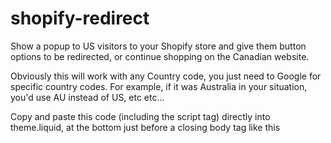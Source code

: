 # shopify-redirect
Show a popup to US visitors to your Shopify store and give them button options to be redirected, or continue shopping on the Canadian website.

Obviously this will work with any Country code, you just need to Google for specific country codes. For example, if it was Australia in your situation, you'd use AU instead of US, etc etc...

Copy and paste this code (including the script tag) directly into theme.liquid, at the bottom just before a closing body tag like this

<script>
  document.addEventListener('DOMContentLoaded', function() {
    
    function showPopup() {
      const popup = document.createElement('div');
      popup.innerHTML = `
        <div class="popup-overlay">
          <div class="popup-content">
            <img width="12000" src="{{ 'united-states.png' | asset_url }}" alt="US Flag" class="popup-flag" />
            <h1>Shopping from the USA?  Click "Redirect me" to shop from our US store.</h1>
            <button class="popup-button" onclick="window.location.href='https://www.chem-x.com/?ref=LargeCar'">Yes, redirect me</button>
            <button class="popup-button" onclick="this.parentElement.parentElement.remove()">No, stay here</button>
          </div>
        </div>
      `;
      document.body.appendChild(popup);
      
      localStorage.setItem('popupShown', 'true');
    }

    
    if (localStorage.getItem('popupShown') !== 'true') {
      // Use Shopify's global variables to determine the visitor's country
      if (window.Shopify && window.Shopify.country) {
        const countryCode = window.Shopify.country;
    console.log('countryCode: ', countryCode)
        if (countryCode === 'US') {
          showPopup();
        }
      } else {
        console.error('Shopify global variables not available');
      }
    }
  });
</script>
</body>
</html>
